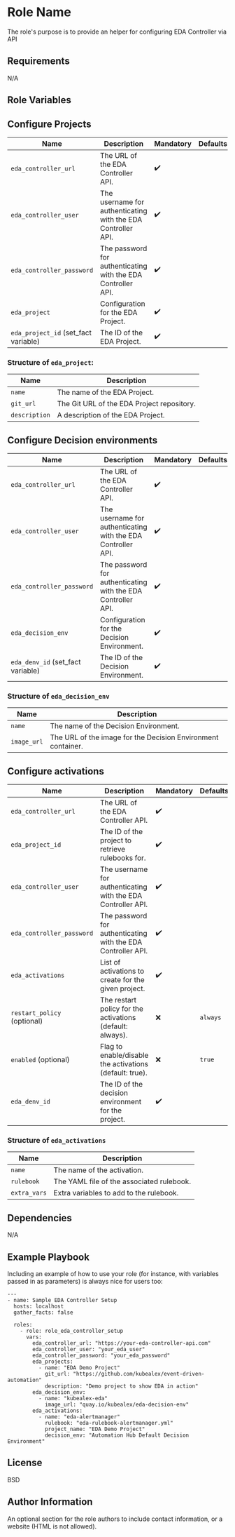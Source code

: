 # Role Name

The role's purpose is to provide an helper for configuring EDA Controller via API

## Requirements

N/A

## Role Variables

## Configure Projects

| Name                        | Description                                                              | Mandatory | Defaults |
|-----------------------------|--------------------------------------------------------------------------|-----------|---------|
| `eda_controller_url`        | The URL of the EDA Controller API.                                       | ✔️        |         |
| `eda_controller_user`       | The username for authenticating with the EDA Controller API.             | ✔️        |         |
| `eda_controller_password`   | The password for authenticating with the EDA Controller API.             | ✔️        |         |
| `eda_project`               | Configuration for the EDA Project.                                       | ✔️        |         |
| `eda_project_id` (set_fact variable) | The ID of the EDA Project.                                           | ✔️        |         |

### Structure of `eda_project`:

| Name           | Description                                                             |
|----------------|-------------------------------------------------------------------------|
| `name`         | The name of the EDA Project.                                           |
| `git_url`      | The Git URL of the EDA Project repository.                              |
| `description`  | A description of the EDA Project.                                      |

## Configure Decision environments

| Name                 | Description                                                                  | Mandatory | Defaults |
|----------------------|------------------------------------------------------------------------------|-----------|---------|
| `eda_controller_url` | The URL of the EDA Controller API.                                           | ✔️        |         |
| `eda_controller_user`| The username for authenticating with the EDA Controller API.                 | ✔️        |         |
| `eda_controller_password` | The password for authenticating with the EDA Controller API.                 | ✔️        |         |
| `eda_decision_env`   | Configuration for the Decision Environment.                                  | ✔️        |         |
| `eda_denv_id` (set_fact variable) | The ID of the Decision Environment.                                    | ✔️        |         |

### Structure of `eda_decision_env`

| Name           | Description                                                             |
|----------------|-------------------------------------------------------------------------|
| `name`         | The name of the Decision Environment.                                   |
| `image_url`    | The URL of the image for the Decision Environment container.            |

## Configure activations

| Name                                 | Description                                                              | Mandatory | Defaults |
|--------------------------------------|--------------------------------------------------------------------------|-----------|---------|
| `eda_controller_url`                 | The URL of the EDA Controller API.                                       | ✔️        |         |
| `eda_project_id`                     | The ID of the project to retrieve rulebooks for.                         | ✔️        |         |
| `eda_controller_user`                | The username for authenticating with the EDA Controller API.             | ✔️        |         |
| `eda_controller_password`            | The password for authenticating with the EDA Controller API.             | ✔️        |         |
| `eda_activations`                    | List of activations to create for the given project.                     | ✔️        |         |
| `restart_policy` (optional)          | The restart policy for the activations (default: always).                | ❌        | `always` |
| `enabled` (optional)                 | Flag to enable/disable the activations (default: true).                   | ❌        | `true`   |
| `eda_denv_id`                        | The ID of the decision environment for the project.                      | ✔️        |         |

### Structure of `eda_activations`

| Name       | Description                                       |
|------------|---------------------------------------------------|
| `name`     | The name of the activation.                      |
| `rulebook` | The YAML file of the associated rulebook.        |
| `extra_vars` | Extra variables to add to the rulebook.        |

## Dependencies

N/A

## Example Playbook

Including an example of how to use your role (for instance, with variables passed in as parameters) is always nice for users too:

    ---
    - name: Sample EDA Controller Setup
      hosts: localhost
      gather_facts: false

      roles:
        - role: role_eda_controller_setup
          vars:
            eda_controller_url: "https://your-eda-controller-api.com"
            eda_controller_user: "your_eda_user"
            eda_controller_password: "your_eda_password"
            eda_projects:
              - name: "EDA Demo Project"
                git_url: "https://github.com/kubealex/event-driven-automation"
                description: "Demo project to show EDA in action"
            eda_decision_env:
              - name: "kubealex-eda"
                image_url: "quay.io/kubealex/eda-decision-env"
            eda_activations:
              - name: "eda-alertmanager"
                rulebook: "eda-rulebook-alertmanager.yml"
                project_name: "EDA Demo Project"
                decision_env: "Automation Hub Default Decision Environment"

## License

BSD

## Author Information

An optional section for the role authors to include contact information, or a website (HTML is not allowed).
